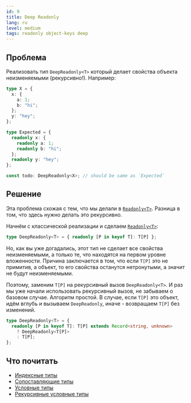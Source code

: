 ```yaml
---
id: 9
title: Deep Readonly
lang: ru
level: medium
tags: readonly object-keys deep
---
```


## Проблема

Реализовать тип `DeepReadonly<T>` который делает свойства объекта неизменяемыми (рекурсивно!).
Например:

```typescript
type X = {
  x: {
    a: 1;
    b: "hi";
  };
  y: "hey";
};

type Expected = {
  readonly x: {
    readonly a: 1;
    readonly b: "hi";
  };
  readonly y: "hey";
};

const todo: DeepReadonly<X>; // should be same as `Expected`
```

## Решение

Эта проблема схожая с тем, что мы делали в [`Readonly<T>`](./easy-readonly.md).
Разница в том, что здесь нужно делать это рекурсивно.

Начнём с классической реализации и сделаем [`Readonly<T>`](./easy-readonly.md):

```typescript
type DeepReadonly<T> = { readonly [P in keyof T]: T[P] };
```

Но, как вы уже догадались, этот тип не сделает все свойства неизменяемыми, а только те, что находятся на первом уровне вложенности.
Причина заключается в том, что если `T[P]` это не примитив, а объект, то его свойства останутся нетронутыми, а значит не будут неизменяемыми.

Поэтому, заменим `T[P]` на рекурсивный вызов `DeepReadonly<T>`.
И раз мы уже начали использовать рекурсивный вызов, не забываем о базовом случае.
Алгоритм простой.
В случае, если `T[P]` это объект, идём вглубь и вызываем `DeepReadonly`, иначе - возвращаем `T[P]` без изменений.

```typescript
type DeepReadonly<T> = {
  readonly [P in keyof T]: T[P] extends Record<string, unknown>
    ? DeepReadonly<T[P]>
    : T[P];
};
```

## Что почитать

- [Индексные типы](https://www.typescriptlang.org/docs/handbook/2/indexed-access-types.html)
- [Сопоставляющие типы](https://www.typescriptlang.org/docs/handbook/2/mapped-types.html)
- [Условные типы](https://www.typescriptlang.org/docs/handbook/2/conditional-types.html)
- [Рекурсивные условные типы](https://www.typescriptlang.org/docs/handbook/release-notes/typescript-4-1.html#recursive-conditional-types)
